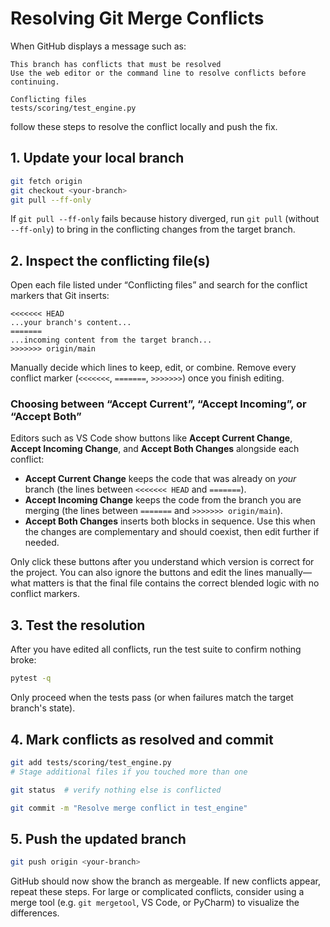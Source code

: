 # Resolving Git Merge Conflicts

When GitHub displays a message such as:

```
This branch has conflicts that must be resolved
Use the web editor or the command line to resolve conflicts before continuing.

Conflicting files
tests/scoring/test_engine.py
```

follow these steps to resolve the conflict locally and push the fix.

## 1. Update your local branch

```bash
git fetch origin
git checkout <your-branch>
git pull --ff-only
```

If `git pull --ff-only` fails because history diverged, run `git pull` (without
`--ff-only`) to bring in the conflicting changes from the target branch.

## 2. Inspect the conflicting file(s)

Open each file listed under “Conflicting files” and search for the conflict
markers that Git inserts:

```text
<<<<<<< HEAD
...your branch's content...
=======
...incoming content from the target branch...
>>>>>>> origin/main
```

Manually decide which lines to keep, edit, or combine. Remove every conflict
marker (`<<<<<<<`, `=======`, `>>>>>>>`) once you finish editing.

### Choosing between “Accept Current”, “Accept Incoming”, or “Accept Both”

Editors such as VS Code show buttons like **Accept Current Change**,
**Accept Incoming Change**, and **Accept Both Changes** alongside each conflict:

- **Accept Current Change** keeps the code that was already on *your* branch
  (the lines between `<<<<<<< HEAD` and `=======`).
- **Accept Incoming Change** keeps the code from the branch you are merging
  (the lines between `=======` and `>>>>>>> origin/main`).
- **Accept Both Changes** inserts both blocks in sequence. Use this when the
  changes are complementary and should coexist, then edit further if needed.

Only click these buttons after you understand which version is correct for the
project. You can also ignore the buttons and edit the lines manually—what
matters is that the final file contains the correct blended logic with no
conflict markers.

## 3. Test the resolution

After you have edited all conflicts, run the test suite to confirm nothing broke:

```bash
pytest -q
```

Only proceed when the tests pass (or when failures match the target branch's
state).

## 4. Mark conflicts as resolved and commit

```bash
git add tests/scoring/test_engine.py
# Stage additional files if you touched more than one

git status  # verify nothing else is conflicted

git commit -m "Resolve merge conflict in test_engine"
```

## 5. Push the updated branch

```bash
git push origin <your-branch>
```

GitHub should now show the branch as mergeable. If new conflicts appear, repeat
these steps. For large or complicated conflicts, consider using a merge tool
(e.g. `git mergetool`, VS Code, or PyCharm) to visualize the differences.
